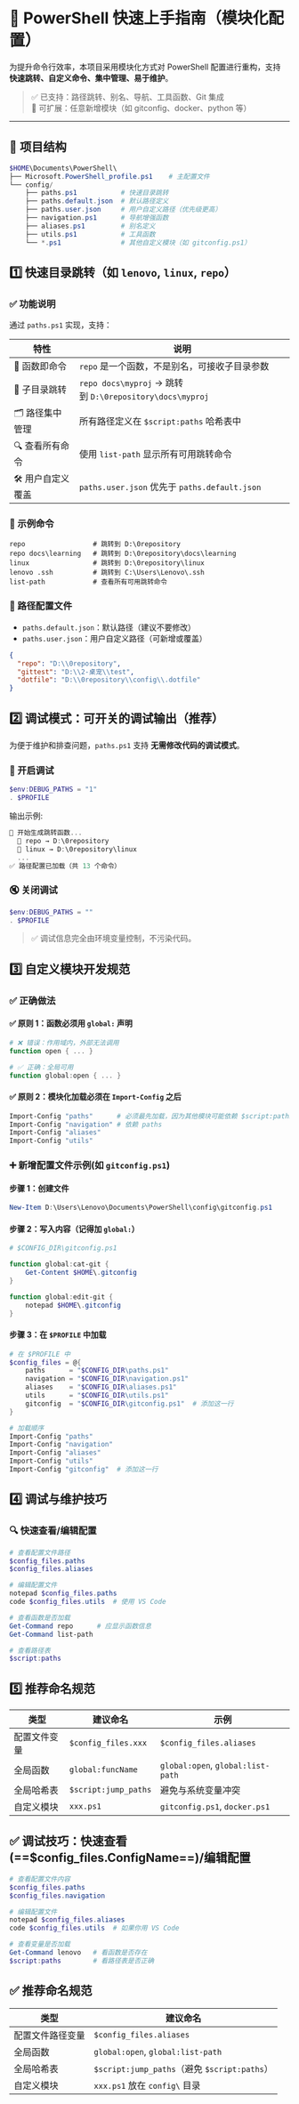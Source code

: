 # 🚀 PowerShell 快速上手指南（模块化配置）
为提升命令行效率，本项目采用模块化方式对 PowerShell 配置进行重构，支持 **快速跳转、自定义命令、集中管理、易于维护**。

> ✅ 已支持：路径跳转、别名、导航、工具函数、Git 集成  
> 🔧 可扩展：任意新增模块（如 gitconfig、docker、python 等）

---

## 📁 项目结构
```powershell
$HOME\Documents\PowerShell\
├── Microsoft.PowerShell_profile.ps1    # 主配置文件
└── config/
    ├── paths.ps1           # 快速目录跳转
    ├── paths.default.json  # 默认路径定义
    ├── paths.user.json     # 用户自定义路径（优先级更高）
    ├── navigation.ps1      # 导航增强函数
    ├── aliases.ps1         # 别名定义
    ├── utils.ps1           # 工具函数
    └── *.ps1               # 其他自定义模块（如 gitconfig.ps1）
```
## 1️⃣ 快速目录跳转（如 `lenovo`, `linux`, `repo`）

### ✅ 功能说明

通过 `paths.ps1` 实现，支持：

|特性|说明|
|---|---|
|🔄 函数即命令|`repo` 是一个函数，不是别名，可接收子目录参数|
|📁 子目录跳转|`repo docs\myproj` → 跳转到 `D:\0repository\docs\myproj`|
|🗂 路径集中管理|所有路径定义在 `$script:paths` 哈希表中|
|🔍 查看所有命令|使用 `list-path` 显示所有可用跳转命令|
|🛠 用户自定义覆盖|`paths.user.json` 优先于 `paths.default.json`|
### 📝 示例命令
```
repo                 # 跳转到 D:\0repository
repo docs\learning   # 跳转到 D:\0repository\docs\learning
linux                # 跳转到 D:\0repository\linux
lenovo .ssh          # 跳转到 C:\Users\Lenovo\.ssh
list-path            # 查看所有可用跳转命令
```
### 🧩 路径配置文件

- `paths.default.json`：默认路径（建议不要修改）
- `paths.user.json`：用户自定义路径（可新增或覆盖）
```json
{
  "repo": "D:\\0repository",
  "gittest": "D:\\2-桌宠\\test",
  "dotfile": "D:\\0repository\\config\\.dotfile"
}
```
## 2️⃣  调试模式：可开关的调试输出（推荐）
为便于维护和排查问题，`paths.ps1` 支持 **无需修改代码的调试模式**。
### 🔧 开启调试
```powershell
$env:DEBUG_PATHS = "1"
. $PROFILE
```
输出示例:
```powershell
🔧 开始生成跳转函数...
  📌 repo → D:\0repository
  📌 linux → D:\0repository\linux
  ...
✅ 路径配置已加载（共 13 个命令）
```
### 🔇 关闭调试
```powershell
$env:DEBUG_PATHS = ""
. $PROFILE
```
> ✅ 调试信息完全由环境变量控制，不污染代码。

## 3️⃣ 自定义模块开发规范
### ✅ 正确做法

#### ✅ 原则 1：函数必须用 `global:` 声明
```powershell
# ❌ 错误：作用域内，外部无法调用
function open { ... }

# ✅ 正确：全局可用
function global:open { ... }
```
#### ✅ 原则 2：模块化加载必须在 `Import-Config` 之后

```powershell
Import-Config "paths"      # 必须最先加载，因为其他模块可能依赖 $script:paths
Import-Config "navigation" # 依赖 paths
Import-Config "aliases"
Import-Config "utils"
```
### ➕ 新增配置文件示例(如 `gitconfig.ps1`)
#### 步骤 1：创建文件
```powershell
New-Item D:\Users\Lenovo\Documents\PowerShell\config\gitconfig.ps1
```
#### 步骤 2：写入内容（记得加 `global:`）
```powershell
# $CONFIG_DIR\gitconfig.ps1

function global:cat-git {
    Get-Content $HOME\.gitconfig
}

function global:edit-git {
    notepad $HOME\.gitconfig
}
```
#### 步骤 3：在 `$PROFILE` 中加载
```powershell
# 在 $PROFILE 中
$config_files = @{
    paths      = "$CONFIG_DIR\paths.ps1"
    navigation = "$CONFIG_DIR\navigation.ps1"
    aliases    = "$CONFIG_DIR\aliases.ps1"
    utils      = "$CONFIG_DIR\utils.ps1"
    gitconfig  = "$CONFIG_DIR\gitconfig.ps1"  # 添加这一行
}

# 加载顺序
Import-Config "paths"
Import-Config "navigation"
Import-Config "aliases"
Import-Config "utils"
Import-Config "gitconfig"  # 添加这一行
```
## 4️⃣ 调试与维护技巧

### 🔍 快速查看/编辑配置
```powershell
# 查看配置文件路径
$config_files.paths
$config_files.aliases

# 编辑配置文件
notepad $config_files.paths
code $config_files.utils  # 使用 VS Code

# 查看函数是否加载
Get-Command repo      # 应显示函数信息
Get-Command list-path

# 查看路径表
$script:paths
```
## 5️⃣ 推荐命名规范

|类型|建议命名|示例|
|---|---|---|
|配置文件变量|`$config_files.xxx`|`$config_files.aliases`|
|全局函数|`global:funcName`|`global:open`, `global:list-path`|
|全局哈希表|`$script:jump_paths`|避免与系统变量冲突|
|自定义模块|`xxx.ps1`|`gitconfig.ps1`, `docker.ps1`|

## ✅ 调试技巧：快速查看(==$config_files.ConfigName==)/编辑配置
```powershell
# 查看配置文件内容
$config_files.paths
$config_files.navigation

# 编辑配置文件
notepad $config_files.aliases
code $config_files.utils  # 如果你用 VS Code

# 查看变量是否加载
Get-Command lenovo   # 看函数是否存在
$script:paths        # 看路径表是否正确
```
## ✅ 推荐命名规范
|类型|建议命名|
|---|---|
|配置文件路径变量|`$config_files.aliases`|
|全局函数|`global:open`, `global:list-path`|
|全局哈希表|`$script:jump_paths`（避免 `$script:paths`）|
|自定义模块|`xxx.ps1` 放在 `config\` 目录|
